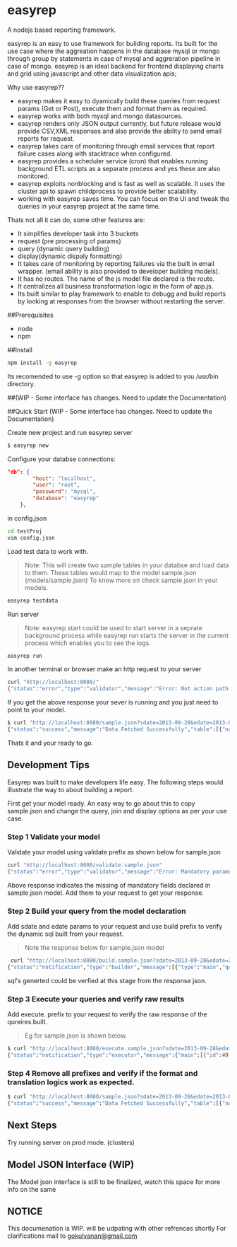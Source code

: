 easyrep
========

A nodejs based reporting framework.
                                                                                                                                                                              
easyrep is an easy to use framework for building reports.
Its built for the use case where the aggreation happens in the database mysql or mongo through group by statements in case of mysql and aggreration pipeline in case of mongo. 
easyrep is an ideal backend for frontend displaying charts and grid using javascript and other data visualization apis;

Why use easyrep?? 
 - easyrep makes it easy to dyamically build these queries from request params (Get or Post), execute them and format them as required. 
 - easyrep works with both mysql and mongo datasources.
 - easyrep renders only JSON output currently, but future release would provide CSV,XML responses and also provide the ability to send email reports for request.
 - easyrep takes care of monitoring through email services that report failure cases along with stacktrace when configured.                                      
 - easyrep provides a scheduler service (cron) that enables running background ETL scripts as a separate process and yes these are also monitored.
 - easyrep exploits nonblocking and is fast as well as scalable. It uses the cluster api to spawn childprocess to provide better scalability.
 - working with easyrep saves time. You can focus on the UI and tweak the queries in your easyrep project at the same time.

Thats not all it can do, some other features are:
 - It simplifies developer task into 3 buckets 
  - request (pre processing of params)
  - query (dynamic query building)
  - display(dynamic dispaly formatting)
 - It takes care of monitoring by reporting failures via  the built in email wrapper. (email ability is also provided to developer building models).
 - It has no routes. The name of the js model file declared is the route.
 - It centralizes all business transformation logic in the form of app.js.
 - Its built similar to play framework to enable to debugg and build reports by looking at responses from the browser without restarting the server.

##Prerequisites
 - node
 - npm
 

##Install
```bash
npm install -g easyrep
````
Its recomended to use -g option so that easyrep is added to you /usr/bin directory.


##(WIP - Some interface has changes. Need to update the Documentation)

##Quick Start (WIP - Some interface has changes. Need to update the Documentation)

Create new project and run easyrep server
```bash
$ easyrep new
````

Configure your databse connections:
```json
"db": {
        "host": "localhost",
        "user": "root",
        "password": "mysql",
        "database": "easyrep"
    },
```
in config.json
```bash
cd testProj
vim config.json
```

Load test data to work with.
> Note: This will create two sample tables in your databse and load data to them.
      These tables would map to the  model sample.json (models/sample.json)
      To know more on check sample.json in your models.

```bash
easyrep testdata
```

Run server 
> Note:  easyrep start could be used to start server in a seprate background process while easyrep run starts the server in the current process which enables you to see the logs.

```bash
easyrep run
```

In another terminal or browser make an http request to your server
```bash
curl "http://localhost:8080/"
{"status":"error","type":"validator","message":"Error: Not action path specified"}
```

If you get the above response your sever is running and you just need to point to your model.


```bash
$ curl "http://localhost:8080/sample.json?sdate=2013-09-28&edate=2013-09-28"
{"status":"success","message":"Data Fetched Successfully","table":[{"name":"BOND","email":"007@gmail.com","actio.....
```

Thats it and your ready to go.


## Development Tips

Easyrep was built to make developers life easy.
The following steps would illustrate the way to about building a report.

First get your model ready.
An easy way to go about this to copy sample.json and change the query, join and display options as per your use case.

### Step 1 Validate your model
Validate your model using validate prefix as shown below for sample.json
```bash
curl "http://localhost:8080/validate.sample.json"
{"status":"error","type":"validator","message":"Error: Mandatory parameter sdate,edate missing from query string"}
```

Above response indicates the missing of mandatory fields declared in sample.json model. 
Add them to your request to get your response.

### Step 2 Build your query from the model declaration
Add sdate and edate params to your request and use build prefix to verify the dynamic sql built from your request.
> Note the response below for sample.json model

```bash
 curl "http://localhost:8080/build.sample.json?sdate=2013-09-28&edate=2013-09-28"
{"status":"notification","type":"builder","message":[{"type":"main","query":" select id as id, user_id as user_id, daydate  as daydate, action as action................
```
sql's generted could be verfied at this stage from the response json.

### Step 3 Execute your queries and verify raw results
Add execute. prefix to your request to verify the raw response of the qureires built.
> Eg for sample.json is shown below. 

```bash
$ curl "http://localhost:8080/execute.sample.json?sdate=2013-09-28&edate=2013-09-28"
{"status":"notification","type":"executor","message":{"main":[{"id":49,"user_id":1,"daydate":"2013-09-28T00:00:00.000Z","action":"Logged in"}.............
```

### Step 4 Remove all prefixes and verify if the format and translation logics work as expected.
```bash
$ curl "http://localhost:8080/sample.json?sdate=2013-09-28&edate=2013-09-28"
{"status":"success","message":"Data Fetched Successfully","table":[{"name":"BOND","email":"007@gmail.com","actio.....
```

## Next Steps
Try running server on prod mode. (clusters)


## Model JSON Interface (WIP)
The Model json interface is still to be finalized, watch this space for more info on the same


## NOTICE
This documenation is WIP. will be udpating with other refrences shortly
For clarifications mail to gokulvanan@gmail.com






